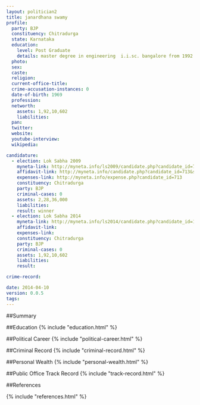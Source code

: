 ```yaml
---
layout: politician2
title: janardhana swamy
profile: 
  party: BJP
  constituency: Chitradurga
  state: Karnataka
  education: 
    level: Post Graduate
    details: master degree in engineering  i.i.sc. bangalore from 1992 to 1994  bachelor degree in engineering  u.b.d.t. college of engineering davanagere  mysore university from 1987 to 1991
  photo: 
  sex: 
  caste: 
  religion: 
  current-office-title: 
  crime-accusation-instances: 0
  date-of-birth: 1969
  profession: 
  networth: 
    assets: 1,92,10,602
    liabilities: 
  pan: 
  twitter: 
  website: 
  youtube-interview: 
  wikipedia: 

candidature: 
  - election: Lok Sabha 2009
    myneta-link: http://myneta.info/ls2009/candidate.php?candidate_id=713
    affidavit-link: http://myneta.info/candidate.php?candidate_id=713&scan=original
    expenses-link: http://myneta.info/expense.php?candidate_id=713
    constituency: Chitradurga 
    party: BJP
    criminal-cases: 0
    assets: 2,28,36,000
    liabilities: 
    result: winner 
  - election: Lok Sabha 2014
    myneta-link: http://myneta.info/ls2014/candidate.php?candidate_id=1086
    affidavit-link: 
    expenses-link: 
    constituency: Chitradurga 
    party: BJP
    criminal-cases: 0
    assets: 1,92,10,602
    liabilities: 
    result:  

crime-record: 

date: 2014-04-10
version: 0.0.5
tags: 
---
```


##Summary


##Education
{% include "education.html" %}


##Political Career
{% include "political-career.html" %}


##Criminal Record
{% include "criminal-record.html" %}


##Personal Wealth
{% include "personal-wealth.html" %}


##Public Office Track Record
{% include "track-record.html" %}


##References


{% include "references.html" %}
